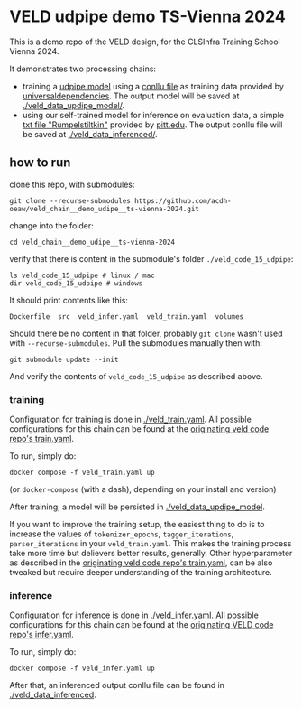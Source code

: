 
# VELD udpipe demo TS-Vienna 2024

This is a demo repo of the VELD design, for the CLSInfra Training School Vienna 2024.

It demonstrates two processing chains: 
- training a [udpipe model](https://lindat.mff.cuni.cz/services/udpipe/) using a [conllu
  file](./veld_data_training/en_ewt-ud.conllu) as training data provided by
[universaldependencies](https://github.com/UniversalDependencies/UD_English-EWT/tree/master). The
output model will be saved at [./veld_data_updipe_model/](./veld_data_updipe_model/).
- using our self-trained model for inference on evaluation data, a simple [txt file
  "Rumpelstiltkin"](./veld_data_eval/rumpelstiltskin.txt) provided by
[pitt.edu](https://sites.pitt.edu/~dash/grimm055.html). The output conllu file will be saved at
[./veld_data_inferenced/](./veld_data_inferenced/).

## how to run

clone this repo, with submodules:
```
git clone --recurse-submodules https://github.com/acdh-oeaw/veld_chain__demo_udipe__ts-vienna-2024.git
```

change into the folder:
```
cd veld_chain__demo_udipe__ts-vienna-2024
```

verify that there is content in the submodule's folder `./veld_code_15_udpipe`:
```
ls veld_code_15_udpipe # linux / mac
dir veld_code_15_udpipe # windows
```

It should print contents like this:
```
Dockerfile  src  veld_infer.yaml  veld_train.yaml  volumes
```

Should there be no content in that folder, probably `git clone` wasn't used with `--recurse-submodules`. Pull the submodules manually then with:
```
git submodule update --init
```
And verify the contents of `veld_code_15_udpipe` as described above.


### training

Configuration for training is done in [./veld_train.yaml](./veld_train.yaml). All possible
configurations for this chain can be found at the [originating veld code repo's train.yaml](https://github.com/acdh-oeaw/veld_code_15_udpipe/blob/main/veld_train.yaml).

To run, simply do:
```
docker compose -f veld_train.yaml up
```
(or `docker-compose` (with a dash), depending on your install and version)

After training, a model will be persisted in [./veld_data_updipe_model](./veld_data_updipe_model/).

If you want to improve the training setup, the easiest thing to do is to increase the values of `tokenizer_epochs`, `tagger_iterations`, `parser_iterations` in your `veld_train.yaml`. This makes the training process take more time but delievers better results, generally. Other hyperparameter as described in the [originating veld code repo's train.yaml](https://github.com/acdh-oeaw/veld_code_15_udpipe/blob/main/veld_train.yaml), can be also tweaked but require deeper understanding of the training architecture.


### inference

Configuration for inference is done in [./veld_infer.yaml](./veld_infer.yaml). All possible
configurations for this chain can be found at the [originating VELD code repo's infer.yaml](https://github.com/acdh-oeaw/veld_code_15_udpipe/blob/main/veld_infer.yaml).

To run, simply do:
```
docker compose -f veld_infer.yaml up
```

After that, an inferenced output conllu file can be found in
[./veld_data_inferenced](./veld_data_inferenced/).

